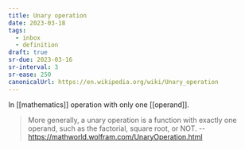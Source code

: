 ```yaml
---
title: Unary operation
date: 2023-03-18
tags:
  - inbox
  - definition
draft: true
sr-due: 2023-03-16
sr-interval: 3
sr-ease: 250
canonicalUrl: https://en.wikipedia.org/wiki/Unary_operation
---
```


In [[mathematics]] operation with only one
[[operand]].

> More generally, a unary operation is a function with exactly one operand, such
> as the factorial, square root, or NOT. --
> https://mathworld.wolfram.com/UnaryOperation.html

